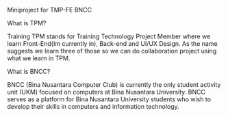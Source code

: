 Miniproject for TMP-FE BNCC

What is TPM?

Training TPM stands for Training Technology Project Member where we learn Front-End(Im currently in), Back-end and UI/UX Design.
As the name suggests we learn three of those so we can do collaboration project using what we learn in TPM.

What is BNCC?

BNCC (Bina Nusantara Computer Club) is currently the only student activity unit (UKM) focused on computers at Bina Nusantara University.
BNCC serves as a platform for Bina Nusantara University students who wish to develop their skills in computers and information technology.

